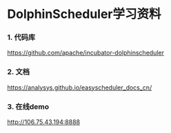 # DolphinScheduler学习资料

### 1. 代码库

<https://github.com/apache/incubator-dolphinscheduler>

### 2. 文档

<https://analysys.github.io/easyscheduler_docs_cn/>


### 3. 在线demo

<http://106.75.43.194:8888>